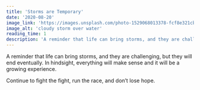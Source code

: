 ```yaml
---
title: 'Storms are Temporary'
date: '2020-08-20'
image_link: 'https://images.unsplash.com/photo-1529068013378-fcf8e321cb92?ixlib=rb-1.2.1&ixid=eyJhcHBfaWQiOjEyMDd9&auto=format&fit=crop&w=700&q=60'
image_alt: 'cloudy storm over water'
reading_time: 1
description: 'A reminder that life can bring storms, and they are challenging, but they will end eventually...'
---
```

A reminder that life can bring storms, and they are challenging, but they will end eventually. In hindsight, everything will make sense and it will be a growing experience.

Continue to fight the fight, run the race, and don’t lose hope.